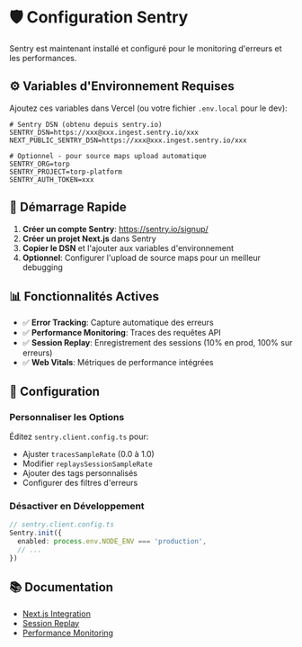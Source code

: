 # 🛡️ Configuration Sentry

Sentry est maintenant installé et configuré pour le monitoring d'erreurs et les performances.

## ⚙️ Variables d'Environnement Requises

Ajoutez ces variables dans Vercel (ou votre fichier `.env.local` pour le dev):

```env
# Sentry DSN (obtenu depuis sentry.io)
SENTRY_DSN=https://xxx@xxx.ingest.sentry.io/xxx
NEXT_PUBLIC_SENTRY_DSN=https://xxx@xxx.ingest.sentry.io/xxx

# Optionnel - pour source maps upload automatique
SENTRY_ORG=torp
SENTRY_PROJECT=torp-platform
SENTRY_AUTH_TOKEN=xxx
```

## 🚀 Démarrage Rapide

1. **Créer un compte Sentry**: https://sentry.io/signup/
2. **Créer un projet Next.js** dans Sentry
3. **Copier le DSN** et l'ajouter aux variables d'environnement
4. **Optionnel**: Configurer l'upload de source maps pour un meilleur debugging

## 📊 Fonctionnalités Actives

- ✅ **Error Tracking**: Capture automatique des erreurs
- ✅ **Performance Monitoring**: Traces des requêtes API
- ✅ **Session Replay**: Enregistrement des sessions (10% en prod, 100% sur erreurs)
- ✅ **Web Vitals**: Métriques de performance intégrées

## 🔧 Configuration

### Personnaliser les Options

Éditez `sentry.client.config.ts` pour:

- Ajuster `tracesSampleRate` (0.0 à 1.0)
- Modifier `replaysSessionSampleRate`
- Ajouter des tags personnalisés
- Configurer des filtres d'erreurs

### Désactiver en Développement

```typescript
// sentry.client.config.ts
Sentry.init({
  enabled: process.env.NODE_ENV === 'production',
  // ...
})
```

## 📚 Documentation

- [Next.js Integration](https://docs.sentry.io/platforms/javascript/guides/nextjs/)
- [Session Replay](https://docs.sentry.io/platforms/javascript/session-replay/)
- [Performance Monitoring](https://docs.sentry.io/platforms/javascript/performance/)
